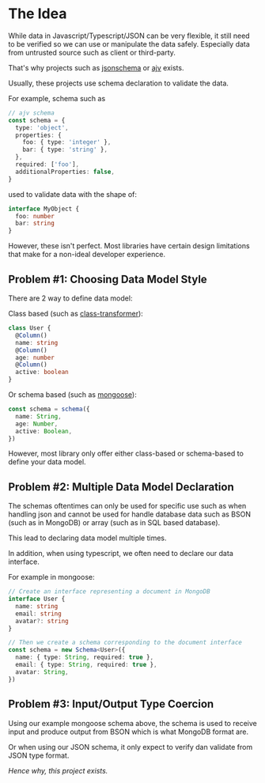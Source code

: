 # The Idea

While data in Javascript/Typescript/JSON can be very flexible, it still need to be verified so we can use or manipulate the data safely. Especially data from untrusted source such as client or third-party.

That's why projects such as [jsonschema](https://www.npmjs.com/package/jsonschema) or [ajv](https://www.npmjs.com/package/ajv) exists.

Usually, these projects use schema declaration to validate the data.

For example, schema such as

```ts
// ajv schema
const schema = {
  type: 'object',
  properties: {
    foo: { type: 'integer' },
    bar: { type: 'string' },
  },
  required: ['foo'],
  additionalProperties: false,
}
```

used to validate data with the shape of:

```ts
interface MyObject {
  foo: number
  bar: string
}
```

However, these isn't perfect. Most libraries have certain design limitations that make for a non-ideal developer experience.

## Problem #1: Choosing Data Model Style

There are 2 way to define data model:

Class based (such as [class-transformer](https://www.npmjs.com/package/class-transformer)):

```ts
class User {
  @Column()
  name: string
  @Column()
  age: number
  @Column()
  active: boolean
}
```

Or schema based (such as [mongoose](https://www.npmjs.com/package/mongoose)):

```ts
const schema = schema({
  name: String,
  age: Number,
  active: Boolean,
})
```

However, most library only offer either class-based or schema-based to define your data model.

## Problem #2: Multiple Data Model Declaration

The schemas oftentimes can only be used for specific use such as when handling json and cannot be used for handle database data such as BSON (such as in MongoDB) or array (such as in SQL based database).

This lead to declaring data model multiple times.

In addition, when using typescript, we often need to declare our data interface.

For example in mongoose:

```ts
// Create an interface representing a document in MongoDB
interface User {
  name: string
  email: string
  avatar?: string
}

// Then we create a schema corresponding to the document interface
const schema = new Schema<User>({
  name: { type: String, required: true },
  email: { type: String, required: true },
  avatar: String,
})
```

## Problem #3: Input/Output Type Coercion

Using our example mongoose schema above, the schema is used to receive input and produce output from BSON which is what MongoDB format are.

Or when using our JSON schema, it only expect to verify dan validate from JSON type format.

_Hence why, this project exists._

